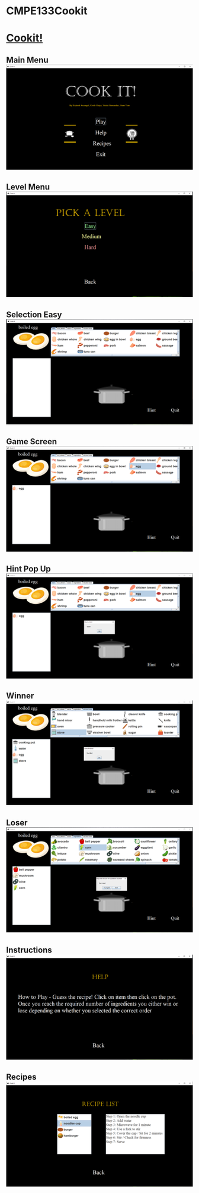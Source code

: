 # CMPE133Cookit
# [Cookit!](https://github.com/V0zz/CMPE133Cookit/tree/master/CookIt)

## Main Menu ![alt text](https://github.com/V0zz/CMPE133Cookit/blob/master/CookIt/COOKIT!/MainMenu.PNG "MainMenu")

## Level Menu ![alt text](https://github.com/V0zz/CMPE133Cookit/blob/master/CookIt/COOKIT!/PickLevel.PNG "PickLevel")

## Selection Easy ![alt text](https://github.com/V0zz/CMPE133Cookit/blob/master/CookIt/COOKIT!/Easy.PNG "Easy")

## Game Screen ![alt text](https://github.com/V0zz/CMPE133Cookit/blob/master/CookIt/COOKIT!/Selection.PNG "Selection")

## Hint Pop Up ![alt text](https://github.com/V0zz/CMPE133Cookit/blob/master/CookIt/COOKIT!/Hint.PNG "Hint")

## Winner ![alt text](https://github.com/V0zz/CMPE133Cookit/blob/master/CookIt/COOKIT!/Win.PNG "Win")

## Loser ![alt text](https://github.com/V0zz/CMPE133Cookit/blob/master/CookIt/COOKIT!/Lose.PNG "Lose")

## Instructions ![alt text](https://github.com/V0zz/CMPE133Cookit/blob/master/CookIt/COOKIT!/Help.PNG "Help")

## Recipes ![alt text](https://github.com/V0zz/CMPE133Cookit/blob/master/CookIt/COOKIT!/Recipe.PNG "Recipe")
